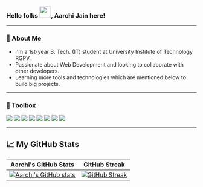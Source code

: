 ### Hello folks <img src="https://raw.githubusercontent.com/MartinHeinz/MartinHeinz/master/wave.gif" width="30px">, Aarchi Jain here!

---

### 🚀 About Me
- I'm a 1st-year B. Tech. (IT) student at University Institute of Technology RGPV.
- Passionate about Web Development and looking to collaborate with other developers. 
- Learning more tools and technologies which are mentioned below to build big projects.

---

### 🧰 Toolbox
![](https://img.shields.io/badge/HTML5-E34F26?style=for-the-badge&logo=html5&logoColor=white)
![](https://img.shields.io/badge/CSS3-1572B6?style=for-the-badge&logo=css3&logoColor=white)
![](https://img.shields.io/badge/JavaScript-F7DF1E?style=for-the-badge&logo=javascript&logoColor=black)
![](https://img.shields.io/badge/Bootstrap-5A3C84?style=for-the-badge&logo=bootstrap&logoColor=white)
![](https://img.shields.io/badge/CPP-7AB5CF?style=for-the-badge&logo=cplusplus&logoColor=white)
![](https://img.shields.io/badge/Git-3E2C00?style=for-the-badge&logo=git&logoColor=F1502F)
![](https://img.shields.io/badge/GitHub-fafafa?style=for-the-badge&logo=github&logoColor=4078c0)
![](https://img.shields.io/badge/Markdown-000000?style=for-the-badge&logo=markdown&logoColor=white)

---
  
## &#x1f4c8; My GitHub Stats
| Aarchi's GitHub Stats | GitHub Streak |
| --- | --- |
[![Aarchi's GitHub stats](https://github-readme-stats.vercel.app/api?username=aarchijain1&show_icons=true)](https://github.com/aarchijain1) | [![GitHub Streak](https://github-readme-streak-stats.herokuapp.com?user=aarchijain1)](https://github.com/aarchijain1) |
